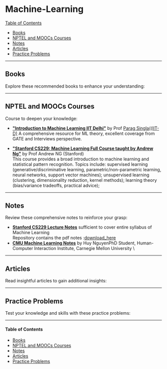 # Machine-Learning

[Table of Contents](#table-of-contents)  
* [Books](#books)  
* [NPTEL and MOOCs Courses](#course)  
* [Notes](#notes)  
* [Articles](#articles)  
* [Practice Problems](#practice-problems)


---

## <a name="books"></a>Books

Explore these recommended books to enhance your understanding:

<!--
- [**"All of Statistics: A Concise Course in Statistical Inference"**](https://egrcc.github.io/docs/math/all-of-statistics.pdf) by  Larry Wasserman 
  A comprehensive resource for statistical theory and its applications.
-->
---

## <a name="course"></a>NPTEL and MOOCs Courses

Course to deepen your knowledge:

- [**"Introduction to Machine Learning IIT Delhi"**](https://www.cse.iitd.ac.in/~parags/teaching/col774/) by  Prof [Parag Singla((IIT-D)](https://www.cse.iitd.ac.in/~parags/)
  A comprehensive resource for ML theory, excellent coverage from GATE and Interviews perspective.

- [**"Stanford CS229: Machine Learning Full Course taught by Andrew Ng"**](https://www.youtube.com/watch?v=jGwO_UgTS7I&list=PLoROMvodv4rMiGQp3WXShtMGgzqpfVfbU&ab_channel=StanfordOnline) by  Prof Andrew NG (Stanford) \
This course provides a broad introduction to machine learning and statistical pattern recognition. Topics include: supervised learning (generative/discriminative learning, parametric/non-parametric learning, neural networks, support vector machines); unsupervised learning (clustering, dimensionality reduction, kernel methods); learning theory (bias/variance tradeoffs, practical advice); 
---

## <a name="notes"></a>Notes

Review these comprehensive notes to reinforce your grasp:

- **[Stanford CS229 Lecture Notes](https://cs229.stanford.edu/main_notes.pdf)** sufficient to cover entire syllabus of Machine Learning \
Repository contains the pdf notes :[download_here](/Data/Machine-Learning/main_notes.pdf)
- **[CMU Machine Learning Notes](https://www.cs.cmu.edu/~hn1/documents/machine-learning/notes.pdf)** by Huy NguyenPhD Student, Human-Computer Interaction Institute, Carnegie Mellon University \

---

## <a name="articles"></a>Articles

Read insightful articles to gain additional insights:

---

## <a name="practice-problems"></a>Practice Problems

Test your knowledge and skills with these practice problems:

---

#### <a name="table-of-contents"></a>Table of Contents

* [Books](#books)  
* [NPTEL and MOOCs Courses](#course)  
* [Notes](#notes)  
* [Articles](#articles)  
* [Practice Problems](#practice-problems)

